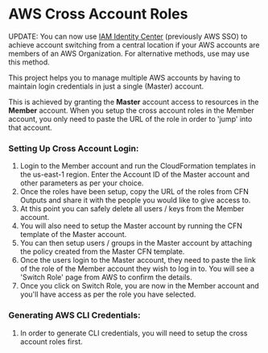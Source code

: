 AWS Cross Account Roles
===

UPDATE: You can now use [IAM Identity Center](https://aws.amazon.com/iam/identity-center/) (previously AWS SSO) to achieve account switching
from a central location if your AWS accounts are members of an AWS Organization. For alternative methods, use may use this method.

This project helps you to manage multiple AWS accounts by having to maintain login credentials in just a single (Master) account.

This is achieved by granting the **Master** account access to resources in the **Member** account. When you setup the cross account roles in the Member account, you only need to paste the URL of the role in order to 'jump' into that account.

### Setting Up Cross Account Login:
1. Login to the Member account and run the CloudFormation templates in the us-east-1 region. Enter the Account ID of the Master account and other parameters as per your choice.
2. Once the roles have been setup, copy the URL of the roles from CFN Outputs and share it with the people you would like to give access to.
3. At this point you can safely delete all users / keys from the Member account.
4. You will also need to setup the Master account by running the CFN template of the Master account.
5. You can then setup users / groups in the Master account by attaching the policy created from the Master CFN template.
6. Once the users login to the Master account, they need to paste the link of the role of the Member account they wish to log in to. You will see a 'Switch Role' page from AWS to confirm the details.
7. Once you click on Switch Role, you are now in the Member account and you'll have access as per the role you have selected.


### Generating AWS CLI Credentials:
1. In order to generate CLI credentials, you will need to setup the cross account roles first.

